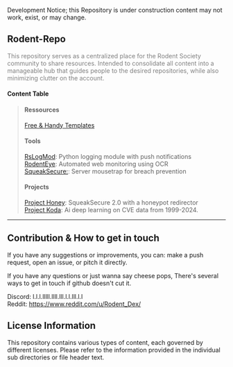 Development Notice; this Repository is under construction content may not work, exist, or may change.
<h2>Rodent-Repo</h2>
<p style="color: grey;">
    This repository serves as a centralized place for the Rodent Society community to share resources. Intended to consolidate all content into a manageable hub that guides people to the desired repositories,
    while also minimizing clutter on the account.
</p>
<h4>Content Table</h4>

<blockquote>
    <h4>Ressources</h4>
    <a href="/templates">Free & Handy Templates </a><br>    
    <h4>Tools</h4>
    <a href="#RsLogMod">RsLogMod</a>: Python logging module with push notifications<br>
    <a href="#RodentEye">RodentEye</a>: Automated web monitoring using OCR<br>
    <a href="#SqueakSecure">SqueakSecure:</a>: Server mousetrap for breach prevention<br>
    <h4>Projects</h4> 
    <a href="#SqueakSecure 2.0">Project Honey</a>: SqueakSecure 2.0 with a honeypot redirector<br>
    <a href="#Project Koda">Project Koda</a>: Ai deep learning on CVE data from 1999-2024.
    <a href="#Project Cheese Cache"></a>
    <br>
</blockquote>
<hr>

## Contribution & How to get in touch

If you have any suggestions or improvements, you can: make a push request, open an issue, or pitch it directly.

If you have any questions or just wanna say cheese pops, There's several ways to get in touch if github doesn't cut it.

Discord: l.l.l.lllll.llll.lll.l.l.lll.l.l<br>
Reddit: https://www.reddit.com/u/Rodent_Dex/
## License Information

This repository contains various types of content, each governed by different licenses. Please refer to the information provided
in the individual sub directories or file header text.

